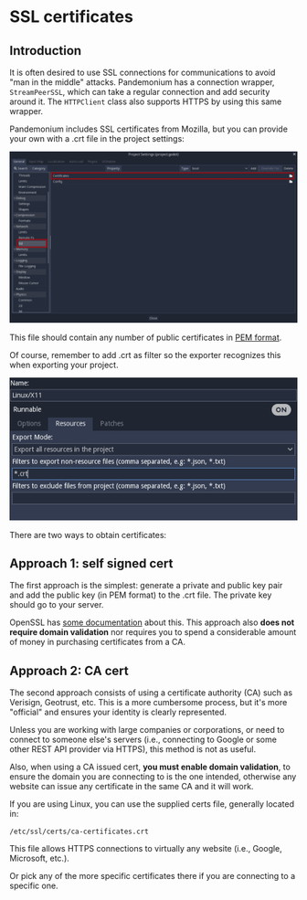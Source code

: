 
# SSL certificates

## Introduction

It is often desired to use SSL connections for communications to avoid
"man in the middle" attacks. Pandemonium has a connection wrapper,
`StreamPeerSSL`,
which can take a regular connection and add security around it. The
`HTTPClient`
class also supports HTTPS by using this same wrapper.

Pandemonium includes SSL certificates from Mozilla, but you can provide your own
with a .crt file in the project settings:

![](img/ssl_certs.png)

This file should contain any number of public certificates in
[PEM format](https://en.wikipedia.org/wiki/Privacy-enhanced_Electronic_Mail).

Of course, remember to add .crt as filter so the exporter recognizes
this when exporting your project.

![](img/add_crt.png)

There are two ways to obtain certificates:

## Approach 1: self signed cert

The first approach is the simplest: generate a private and public
key pair and add the public key (in PEM format) to the .crt file.
The private key should go to your server.

OpenSSL has [some documentation](https://raw.githubusercontent.com/openssl/openssl/master/doc/HOWTO/keys.txt) about
this. This approach also **does not require domain validation** nor
requires you to spend a considerable amount of money in purchasing
certificates from a CA.

## Approach 2: CA cert

The second approach consists of using a certificate authority (CA)
such as Verisign, Geotrust, etc. This is a more cumbersome process,
but it's more "official" and ensures your identity is clearly
represented.

Unless you are working with large companies or corporations, or need
to connect to someone else's servers (i.e., connecting to Google or some
other REST API provider via HTTPS), this method is not as useful.

Also, when using a CA issued cert, **you must enable domain
validation**, to ensure the domain you are connecting to is the one
intended, otherwise any website can issue any certificate in the same CA
and it will work.

If you are using Linux, you can use the supplied certs file, generally
located in:

```
/etc/ssl/certs/ca-certificates.crt
```

This file allows HTTPS connections to virtually any website (i.e.,
Google, Microsoft, etc.).

Or pick any of the more specific certificates there if you are
connecting to a specific one.


